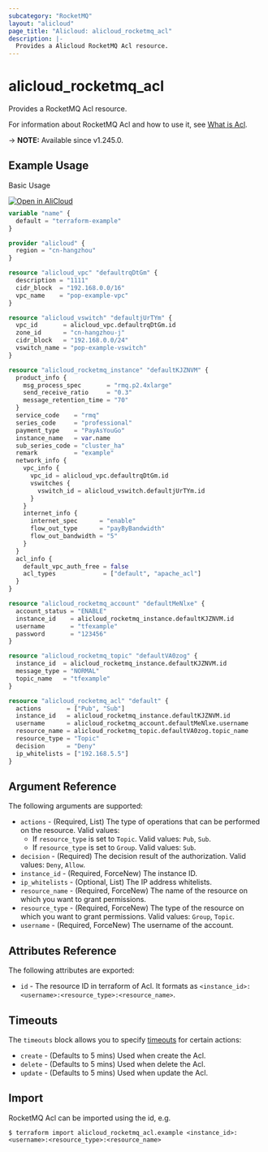 ```yaml
---
subcategory: "RocketMQ"
layout: "alicloud"
page_title: "Alicloud: alicloud_rocketmq_acl"
description: |-
  Provides a Alicloud RocketMQ Acl resource.
---
```


# alicloud_rocketmq_acl

Provides a RocketMQ Acl resource.



For information about RocketMQ Acl and how to use it, see [What is Acl](https://www.alibabacloud.com/help/en/apsaramq-for-rocketmq/cloud-message-queue-rocketmq-5-x-series/developer-reference/api-rocketmq-2022-08-01-createinstanceacl).

-> **NOTE:** Available since v1.245.0.

## Example Usage

Basic Usage

<div style="display: block;margin-bottom: 40px;"><div class="oics-button" style="float: right;position: absolute;margin-bottom: 10px;">
  <a href="https://api.aliyun.com/terraform?resource=alicloud_rocketmq_acl&exampleId=1482156b-0ca9-9982-5f30-22479a2a824188f77221&activeTab=example&spm=docs.r.rocketmq_acl.0.1482156b0c&intl_lang=EN_US" target="_blank">
    <img alt="Open in AliCloud" src="https://img.alicdn.com/imgextra/i1/O1CN01hjjqXv1uYUlY56FyX_!!6000000006049-55-tps-254-36.svg" style="max-height: 44px; max-width: 100%;">
  </a>
</div></div>

```terraform
variable "name" {
  default = "terraform-example"
}

provider "alicloud" {
  region = "cn-hangzhou"
}

resource "alicloud_vpc" "defaultrqDtGm" {
  description = "1111"
  cidr_block  = "192.168.0.0/16"
  vpc_name    = "pop-example-vpc"
}

resource "alicloud_vswitch" "defaultjUrTYm" {
  vpc_id       = alicloud_vpc.defaultrqDtGm.id
  zone_id      = "cn-hangzhou-j"
  cidr_block   = "192.168.0.0/24"
  vswitch_name = "pop-example-vswitch"
}

resource "alicloud_rocketmq_instance" "defaultKJZNVM" {
  product_info {
    msg_process_spec       = "rmq.p2.4xlarge"
    send_receive_ratio     = "0.3"
    message_retention_time = "70"
  }
  service_code    = "rmq"
  series_code     = "professional"
  payment_type    = "PayAsYouGo"
  instance_name   = var.name
  sub_series_code = "cluster_ha"
  remark          = "example"
  network_info {
    vpc_info {
      vpc_id = alicloud_vpc.defaultrqDtGm.id
      vswitches {
        vswitch_id = alicloud_vswitch.defaultjUrTYm.id
      }
    }
    internet_info {
      internet_spec      = "enable"
      flow_out_type      = "payByBandwidth"
      flow_out_bandwidth = "5"
    }
  }
  acl_info {
    default_vpc_auth_free = false
    acl_types             = ["default", "apache_acl"]
  }
}

resource "alicloud_rocketmq_account" "defaultMeNlxe" {
  account_status = "ENABLE"
  instance_id    = alicloud_rocketmq_instance.defaultKJZNVM.id
  username       = "tfexample"
  password       = "123456"
}

resource "alicloud_rocketmq_topic" "defaultVA0zog" {
  instance_id  = alicloud_rocketmq_instance.defaultKJZNVM.id
  message_type = "NORMAL"
  topic_name   = "tfexample"
}

resource "alicloud_rocketmq_acl" "default" {
  actions       = ["Pub", "Sub"]
  instance_id   = alicloud_rocketmq_instance.defaultKJZNVM.id
  username      = alicloud_rocketmq_account.defaultMeNlxe.username
  resource_name = alicloud_rocketmq_topic.defaultVA0zog.topic_name
  resource_type = "Topic"
  decision      = "Deny"
  ip_whitelists = ["192.168.5.5"]
}
```

## Argument Reference

The following arguments are supported:
* `actions` - (Required, List) The type of operations that can be performed on the resource. Valid values:
  - If `resource_type` is set to `Topic`. Valid values: `Pub`, `Sub`.
  - If `resource_type` is set to `Group`. Valid values: `Sub`.
* `decision` - (Required) The decision result of the authorization. Valid values: `Deny`, `Allow`.
* `instance_id` - (Required, ForceNew) The instance ID.
* `ip_whitelists` - (Optional, List) The IP address whitelists.
* `resource_name` - (Required, ForceNew) The name of the resource on which you want to grant permissions.
* `resource_type` - (Required, ForceNew) The type of the resource on which you want to grant permissions. Valid values: `Group`, `Topic`.
* `username` - (Required, ForceNew) The username of the account.

## Attributes Reference

The following attributes are exported:
* `id` - The resource ID in terraform of Acl. It formats as `<instance_id>:<username>:<resource_type>:<resource_name>`.

## Timeouts

The `timeouts` block allows you to specify [timeouts](https://developer.hashicorp.com/terraform/language/resources/syntax#operation-timeouts) for certain actions:
* `create` - (Defaults to 5 mins) Used when create the Acl.
* `delete` - (Defaults to 5 mins) Used when delete the Acl.
* `update` - (Defaults to 5 mins) Used when update the Acl.

## Import

RocketMQ Acl can be imported using the id, e.g.

```shell
$ terraform import alicloud_rocketmq_acl.example <instance_id>:<username>:<resource_type>:<resource_name>
```
